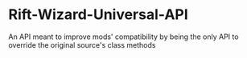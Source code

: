 # Rift-Wizard-Universal-API
An API meant to improve mods' compatibility by being the only API to override the original source's class methods
